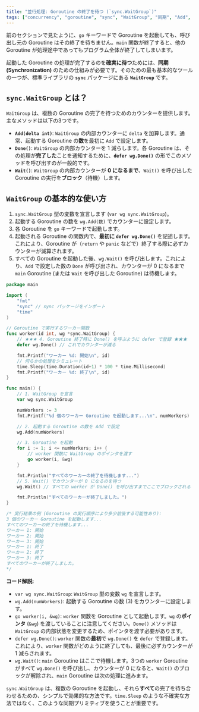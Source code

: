 ```yaml
---
title: "並行処理: Goroutine の終了を待つ (`sync.WaitGroup`)"
tags: ["concurrency", "goroutine", "sync", "WaitGroup", "同期", "Add", "Done", "Wait"]
---
```


前のセクションで見たように、`go` キーワードで Goroutine を起動しても、呼び出し元の Goroutine はその終了を待ちません。`main` 関数が終了すると、他の Goroutine が処理途中であってもプログラム全体が終了してしまいます。

起動した Goroutine の処理が完了するのを**確実に待つ**ためには、**同期 (Synchronization)** のための仕組みが必要です。そのための最も基本的なツールの一つが、標準ライブラリの **`sync`** パッケージにある **`WaitGroup`** です。

## `sync.WaitGroup` とは？

`WaitGroup` は、複数の Goroutine の完了を待つためのカウンターを提供します。主なメソッドは以下の3つです。

*   **`Add(delta int)`**: `WaitGroup` の内部カウンターに `delta` を加算します。通常、起動する Goroutine の**数**を最初に `Add` で設定します。
*   **`Done()`**: `WaitGroup` の内部カウンターを 1 減らします。各 Goroutine は、その処理が**完了した**ことを通知するために、**`defer wg.Done()`** の形でこのメソッドを呼び出すのが一般的です。
*   **`Wait()`**: `WaitGroup` の内部カウンターが **0 になるまで**、`Wait()` を呼び出した Goroutine の実行を**ブロック**（待機）します。

## `WaitGroup` の基本的な使い方

1.  `sync.WaitGroup` 型の変数を宣言します (`var wg sync.WaitGroup`)。
2.  起動する Goroutine の数を `wg.Add(数)` でカウンターに設定します。
3.  各 Goroutine を `go` キーワードで起動します。
4.  起動される Goroutine の関数内で、**最初に `defer wg.Done()`** を記述します。これにより、Goroutine が（`return` や `panic` などで）終了する際に必ずカウンターが減算されます。
5.  すべての Goroutine を起動した後、`wg.Wait()` を呼び出します。これにより、`Add` で設定した数の `Done` が呼び出され、カウンターが 0 になるまで `main` Goroutine (または `Wait` を呼び出した Goroutine) は待機します。

```go title="WaitGroup を使って Goroutine の終了を待つ"
package main

import (
	"fmt"
	"sync" // sync パッケージをインポート
	"time"
)

// Goroutine で実行するワーカー関数
func worker(id int, wg *sync.WaitGroup) {
	// ★★★ 4. Goroutine 終了時に Done() を呼ぶように defer で登録 ★★★
	defer wg.Done() // これでカウンターが減る

	fmt.Printf("ワーカー %d: 開始\n", id)
	// 何らかの処理をシミュレート
	time.Sleep(time.Duration(id+1) * 100 * time.Millisecond)
	fmt.Printf("ワーカー %d: 終了\n", id)
}

func main() {
	// 1. WaitGroup を宣言
	var wg sync.WaitGroup

	numWorkers := 3
	fmt.Printf("%d 個のワーカー Goroutine を起動します...\n", numWorkers)

	// 2. 起動する Goroutine の数を Add で設定
	wg.Add(numWorkers)

	// 3. Goroutine を起動
	for i := 1; i <= numWorkers; i++ {
		// worker 関数に WaitGroup のポインタを渡す
		go worker(i, &wg)
	}

	fmt.Println("すべてのワーカーの終了を待機します...")
	// 5. Wait() でカウンターが 0 になるのを待つ
	wg.Wait() // すべての worker が Done() を呼び出すまでここでブロックされる

	fmt.Println("すべてのワーカーが終了しました。")
}

/* 実行結果の例 (Goroutine の実行順序により多少前後する可能性あり):
3 個のワーカー Goroutine を起動します...
すべてのワーカーの終了を待機します...
ワーカー 1: 開始
ワーカー 2: 開始
ワーカー 3: 開始
ワーカー 1: 終了
ワーカー 2: 終了
ワーカー 3: 終了
すべてのワーカーが終了しました。
*/
```

**コード解説:**

*   `var wg sync.WaitGroup`: `WaitGroup` 型の変数 `wg` を宣言します。
*   `wg.Add(numWorkers)`: 起動する Goroutine の数 (3) をカウンターに設定します。
*   `go worker(i, &wg)`: `worker` 関数を Goroutine として起動します。`wg` の**ポインタ** (`&wg`) を渡していることに注意してください。`Done()` メソッドは `WaitGroup` の内部状態を変更するため、ポインタを渡す必要があります。
*   `defer wg.Done()`: `worker` 関数の**最初**で `wg.Done()` を `defer` で登録します。これにより、`worker` 関数がどのように終了しても、最後に必ずカウンターが 1 減らされます。
*   `wg.Wait()`: `main` Goroutine はここで待機します。3つの `worker` Goroutine がすべて `wg.Done()` を呼び出し、カウンターが 0 になると、`Wait()` のブロックが解除され、`main` Goroutine は次の処理に進みます。

`sync.WaitGroup` は、複数の Goroutine を起動し、それら**すべて**の完了を待ち合わせるための、シンプルで効果的な方法です。`time.Sleep` のような不確実な方法ではなく、このような同期プリミティブを使うことが重要です。